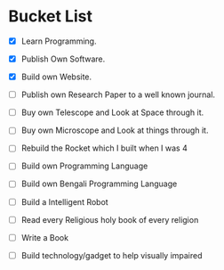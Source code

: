 # Bucket List
- [x] Learn Programming.

- [X] Publish Own Software.

- [X] Build own Website.

- [ ] Publish own Research Paper to a well known journal.

- [ ] Buy own Telescope and Look at Space through it.

- [ ] Buy own Microscope and Look at things through it.

- [ ] Rebuild the Rocket which I built when I was 4

- [ ] Build own Programming Language

- [ ] Build own Bengali Programming Language

- [ ] Build a Intelligent Robot

- [ ] Read every Religious holy book of every religion

- [ ] Write a Book

- [ ] Build technology/gadget to help visually impaired

